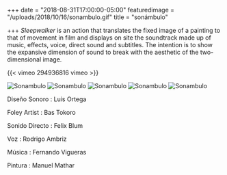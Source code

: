 +++
date = "2018-08-31T17:00:00-05:00"
featuredimage = "/uploads/2018/10/16/sonambulo.gif"
title = "sonámbulo"

+++
_Sleepwalker_ is an action that translates the fixed image of a painting to that of movement in film and displays on site the soundtrack made up of music, effects, voice, direct sound and subtitles. The intention is to show the expansive dimension of sound to break with the aesthetic of the two-dimensional image.

{{< vimeo 294936816 vimeo >}}

<img class="full" src="/uploads/2018/10/13/sonambulo_9.jpg" alt="Sonambulo">

<img class="full" src="/uploads/2018/10/13/sonambulo_11.jpg" alt="Sonambulo">

<img class="full" src="/uploads/2018/10/13/sonambulo_2.jpg" alt="Sonambulo">

<img class="full" src="/uploads/2018/10/13/sonambulo_3.jpg" alt="Sonambulo">

<img class="full" src="/uploads/2018/10/13/sonambulo_4.jpg" alt="Sonambulo">

Diseño Sonoro : Luis Ortega

Foley Artist : Bas Tokoro

Sonido Directo : Felix Blum

Voz : Rodrigo Ambriz

Música : Fernando Vigueras

Pintura : Manuel Mathar